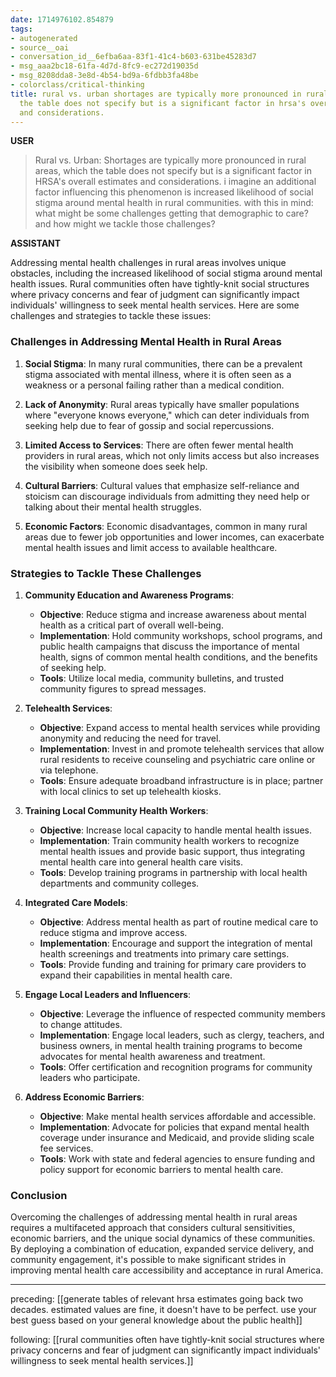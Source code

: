 ```yaml
---
date: 1714976102.854879
tags:
- autogenerated
- source__oai
- conversation_id__6efba6aa-83f1-41c4-b603-631be45283d7
- msg_aaa2bc18-61fa-4d7d-8fc9-ec272d19035d
- msg_8208dda8-3e8d-4b54-bd9a-6fdbb3fa48be
- colorclass/critical-thinking
title: rural vs. urban shortages are typically more pronounced in rural areas, which
  the table does not specify but is a significant factor in hrsa's overall estimates
  and considerations.
---
```


**USER**

> Rural vs. Urban: Shortages are typically more pronounced in rural areas, which the table does not specify but is a significant factor in HRSA's overall estimates and considerations.
i imagine an additional factor influencing this phenomenon is increased likelihood of social stigma around mental health in rural communities. with this in mind: what might be some challenges getting that demographic to care? and how might we tackle those challenges?


**ASSISTANT**

Addressing mental health challenges in rural areas involves unique obstacles, including the increased likelihood of social stigma around mental health issues. Rural communities often have tightly-knit social structures where privacy concerns and fear of judgment can significantly impact individuals' willingness to seek mental health services. Here are some challenges and strategies to tackle these issues:

### Challenges in Addressing Mental Health in Rural Areas

1. **Social Stigma**: In many rural communities, there can be a prevalent stigma associated with mental illness, where it is often seen as a weakness or a personal failing rather than a medical condition.
   
2. **Lack of Anonymity**: Rural areas typically have smaller populations where "everyone knows everyone," which can deter individuals from seeking help due to fear of gossip and social repercussions.
   
3. **Limited Access to Services**: There are often fewer mental health providers in rural areas, which not only limits access but also increases the visibility when someone does seek help.
   
4. **Cultural Barriers**: Cultural values that emphasize self-reliance and stoicism can discourage individuals from admitting they need help or talking about their mental health struggles.
   
5. **Economic Factors**: Economic disadvantages, common in many rural areas due to fewer job opportunities and lower incomes, can exacerbate mental health issues and limit access to available healthcare.

### Strategies to Tackle These Challenges

1. **Community Education and Awareness Programs**:
   - **Objective**: Reduce stigma and increase awareness about mental health as a critical part of overall well-being.
   - **Implementation**: Hold community workshops, school programs, and public health campaigns that discuss the importance of mental health, signs of common mental health conditions, and the benefits of seeking help.
   - **Tools**: Utilize local media, community bulletins, and trusted community figures to spread messages.

2. **Telehealth Services**:
   - **Objective**: Expand access to mental health services while providing anonymity and reducing the need for travel.
   - **Implementation**: Invest in and promote telehealth services that allow rural residents to receive counseling and psychiatric care online or via telephone.
   - **Tools**: Ensure adequate broadband infrastructure is in place; partner with local clinics to set up telehealth kiosks.

3. **Training Local Community Health Workers**:
   - **Objective**: Increase local capacity to handle mental health issues.
   - **Implementation**: Train community health workers to recognize mental health issues and provide basic support, thus integrating mental health care into general health care visits.
   - **Tools**: Develop training programs in partnership with local health departments and community colleges.

4. **Integrated Care Models**:
   - **Objective**: Address mental health as part of routine medical care to reduce stigma and improve access.
   - **Implementation**: Encourage and support the integration of mental health screenings and treatments into primary care settings.
   - **Tools**: Provide funding and training for primary care providers to expand their capabilities in mental health care.

5. **Engage Local Leaders and Influencers**:
   - **Objective**: Leverage the influence of respected community members to change attitudes.
   - **Implementation**: Engage local leaders, such as clergy, teachers, and business owners, in mental health training programs to become advocates for mental health awareness and treatment.
   - **Tools**: Offer certification and recognition programs for community leaders who participate.

6. **Address Economic Barriers**:
   - **Objective**: Make mental health services affordable and accessible.
   - **Implementation**: Advocate for policies that expand mental health coverage under insurance and Medicaid, and provide sliding scale fee services.
   - **Tools**: Work with state and federal agencies to ensure funding and policy support for economic barriers to mental health care.

### Conclusion

Overcoming the challenges of addressing mental health in rural areas requires a multifaceted approach that considers cultural sensitivities, economic barriers, and the unique social dynamics of these communities. By deploying a combination of education, expanded service delivery, and community engagement, it's possible to make significant strides in improving mental health care accessibility and acceptance in rural America.


---

preceding: [[generate tables of relevant hrsa estimates going back two decades. estimated values are fine, it doesn't have to be perfect. use your best guess based on your general knowledge about the public health]]  


following: [[rural communities often have tightly-knit social structures where privacy concerns and fear of judgment can significantly impact individuals' willingness to seek mental health services.]]